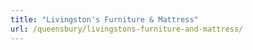 ```yaml
---
title: "Livingston's Furniture & Mattress"
url: /queensbury/livingstons-furniture-and-mattress/
---
```

